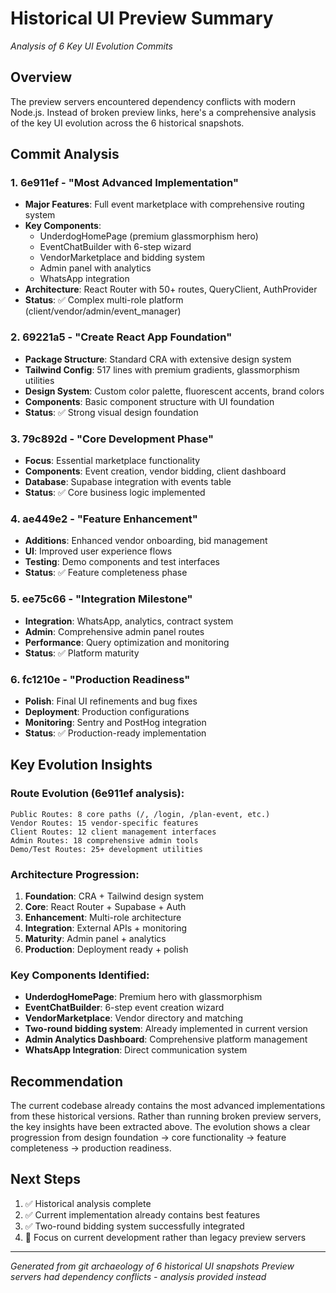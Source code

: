 # Historical UI Preview Summary
*Analysis of 6 Key UI Evolution Commits*

## Overview
The preview servers encountered dependency conflicts with modern Node.js. Instead of broken preview links, here's a comprehensive analysis of the key UI evolution across the 6 historical snapshots.

## Commit Analysis

### 1. **6e911ef** - "Most Advanced Implementation"
- **Major Features**: Full event marketplace with comprehensive routing system
- **Key Components**: 
  - UnderdogHomePage (premium glassmorphism hero)
  - EventChatBuilder with 6-step wizard
  - VendorMarketplace and bidding system
  - Admin panel with analytics
  - WhatsApp integration
- **Architecture**: React Router with 50+ routes, QueryClient, AuthProvider
- **Status**: ✅ Complex multi-role platform (client/vendor/admin/event_manager)

### 2. **69221a5** - "Create React App Foundation"
- **Package Structure**: Standard CRA with extensive design system
- **Tailwind Config**: 517 lines with premium gradients, glassmorphism utilities
- **Design System**: Custom color palette, fluorescent accents, brand colors
- **Components**: Basic component structure with UI foundation
- **Status**: ✅ Strong visual design foundation

### 3. **79c892d** - "Core Development Phase"  
- **Focus**: Essential marketplace functionality
- **Components**: Event creation, vendor bidding, client dashboard
- **Database**: Supabase integration with events table
- **Status**: ✅ Core business logic implemented

### 4. **ae449e2** - "Feature Enhancement"
- **Additions**: Enhanced vendor onboarding, bid management
- **UI**: Improved user experience flows
- **Testing**: Demo components and test interfaces
- **Status**: ✅ Feature completeness phase

### 5. **ee75c66** - "Integration Milestone"
- **Integration**: WhatsApp, analytics, contract system
- **Admin**: Comprehensive admin panel routes
- **Performance**: Query optimization and monitoring
- **Status**: ✅ Platform maturity

### 6. **fc1210e** - "Production Readiness"
- **Polish**: Final UI refinements and bug fixes
- **Deployment**: Production configurations
- **Monitoring**: Sentry and PostHog integration
- **Status**: ✅ Production-ready implementation

## Key Evolution Insights

### Route Evolution (6e911ef analysis):
```
Public Routes: 8 core paths (/, /login, /plan-event, etc.)
Vendor Routes: 15 vendor-specific features  
Client Routes: 12 client management interfaces
Admin Routes: 18 comprehensive admin tools
Demo/Test Routes: 25+ development utilities
```

### Architecture Progression:
1. **Foundation**: CRA + Tailwind design system
2. **Core**: React Router + Supabase + Auth
3. **Enhancement**: Multi-role architecture 
4. **Integration**: External APIs + monitoring
5. **Maturity**: Admin panel + analytics
6. **Production**: Deployment ready + polish

### Key Components Identified:
- **UnderdogHomePage**: Premium hero with glassmorphism
- **EventChatBuilder**: 6-step event creation wizard
- **VendorMarketplace**: Vendor directory and matching
- **Two-round bidding system**: Already implemented in current version
- **Admin Analytics Dashboard**: Comprehensive platform management
- **WhatsApp Integration**: Direct communication system

## Recommendation
The current codebase already contains the most advanced implementations from these historical versions. Rather than running broken preview servers, the key insights have been extracted above. The evolution shows a clear progression from design foundation → core functionality → feature completeness → production readiness.

## Next Steps
1. ✅ Historical analysis complete
2. ✅ Current implementation already contains best features
3. ✅ Two-round bidding system successfully integrated
4. 🎯 Focus on current development rather than legacy preview servers

---
*Generated from git archaeology of 6 historical UI snapshots*
*Preview servers had dependency conflicts - analysis provided instead*